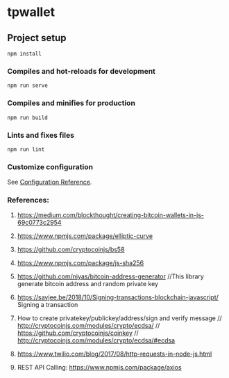 # tpwallet

## Project setup
```
npm install
```

### Compiles and hot-reloads for development
```
npm run serve
```

### Compiles and minifies for production
```
npm run build
```

### Lints and fixes files
```
npm run lint
```

### Customize configuration
See [Configuration Reference](https://cli.vuejs.org/config/).


### References:
1) https://medium.com/blockthought/creating-bitcoin-wallets-in-js-69c0773c2954
2) https://www.npmjs.com/package/elliptic-curve
3) https://github.com/cryptocoinjs/bs58 
4) https://www.npmjs.com/package/js-sha256
5) https://github.com/niyas/bitcoin-address-generator //This library generate bitcoin address and random private key
6) https://savjee.be/2018/10/Signing-transactions-blockchain-javascript/ Signing a transaction
7) How to create privatekey/publickey/address/sign and verify message
      // http://cryptocoinjs.com/modules/crypto/ecdsa/
      // https://github.com/cryptocoinjs/coinkey
      // http://cryptocoinjs.com/modules/crypto/ecdsa/#ecdsa 

8) https://www.twilio.com/blog/2017/08/http-requests-in-node-js.html
9) REST API Calling: https://www.npmjs.com/package/axios 